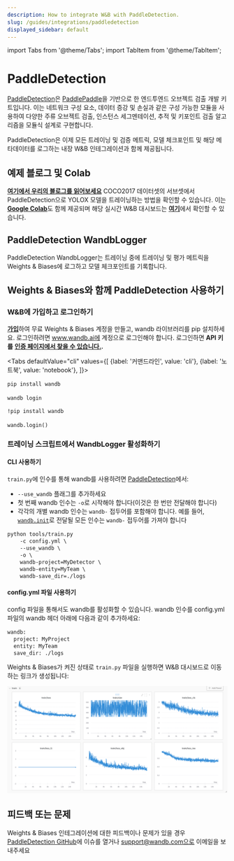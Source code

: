 ```yaml
---
description: How to integrate W&B with PaddleDetection.
slug: /guides/integrations/paddledetection
displayed_sidebar: default
---
```

import Tabs from '@theme/Tabs';
import TabItem from '@theme/TabItem';

# PaddleDetection

[PaddleDetection](https://github.com/PaddlePaddle/PaddleDetection)은 [PaddlePaddle](https://github.com/PaddlePaddle/Paddle)을 기반으로 한 엔드투엔드 오브젝트 검출 개발 키트입니다. 이는 네트워크 구성 요소, 데이터 증강 및 손실과 같은 구성 가능한 모듈을 사용하여 다양한 주류 오브젝트 검출, 인스턴스 세그멘테이션, 추적 및 키포인트 검출 알고리즘을 모듈식 설계로 구현합니다.

PaddleDetection은 이제 모든 트레이닝 및 검증 메트릭, 모델 체크포인트 및 해당 메타데이터를 로그하는 내장 W&B 인테그레이션과 함께 제공됩니다.

## 예제 블로그 및 Colab

[**여기에서 우리의 블로그를 읽어보세요**](https://wandb.ai/manan-goel/PaddleDetectionYOLOX/reports/Object-Detection-with-PaddleDetection-and-W-B--VmlldzoyMDU4MjY0) COCO2017 데이터셋의 서브셋에서 PaddleDetection으로 YOLOX 모델을 트레이닝하는 방법을 확인할 수 있습니다. 이는 [**Google Colab**](https://colab.research.google.com/drive/1ywdzcZKPmynih1GuGyCWB4Brf5Jj7xRY?usp=sharing)도 함께 제공되며 해당 실시간 W&B 대시보드는 [**여기**](https://wandb.ai/manan-goel/PaddleDetectionYOLOX/runs/2ry6i2x9?workspace=)에서 확인할 수 있습니다.

## PaddleDetection WandbLogger

PaddleDetection WandbLogger는 트레이닝 중에 트레이닝 및 평가 메트릭을 Weights & Biases에 로그하고 모델 체크포인트를 기록합니다.

## Weights & Biases와 함께 PaddleDetection 사용하기

### W&B에 가입하고 로그인하기

[**가입**](https://wandb.ai/site)하여 무료 Weights & Biases 계정을 만들고, wandb 라이브러리를 pip 설치하세요. 로그인하려면 www.wandb.ai에 계정으로 로그인해야 합니다. 로그인하면 **API 키를** [**인증 페이지에서 찾을 수 있습니다.**](https://wandb.ai/authorize)**.**

<Tabs
  defaultValue="cli"
  values={[
    {label: '커맨드라인', value: 'cli'},
    {label: '노트북', value: 'notebook'},
  ]}>
  <TabItem value="cli">

```shell
pip install wandb

wandb login
```
  </TabItem>
  <TabItem value="notebook">

```notebook
!pip install wandb

wandb.login()
```
  </TabItem>
</Tabs>

### 트레이닝 스크립트에서 WandbLogger 활성화하기

#### CLI 사용하기

`train.py`에 인수를 통해 wandb를 사용하려면 [PaddleDetection](https://github.com/PaddlePaddle/PaddleDetection/)에서:

* `--use_wandb` 플래그를 추가하세요
* 첫 번째 wandb 인수는 `-o`로 시작해야 합니다(이것은 한 번만 전달해야 합니다)
* 각각의 개별 wandb 인수는 `wandb-` 접두어를 포함해야 합니다. 예를 들어, [`wandb.init`](https://docs.wandb.ai/ref/python/init)로 전달될 모든 인수는 `wandb-` 접두어를 가져야 합니다

```shell
python tools/train.py 
    -c config.yml \ 
    --use_wandb \
    -o \ 
    wandb-project=MyDetector \
    wandb-entity=MyTeam \
    wandb-save_dir=./logs
```

#### config.yml 파일 사용하기

config 파일을 통해서도 wandb를 활성화할 수 있습니다. wandb 인수를 config.yml 파일의 wandb 헤더 아래에 다음과 같이 추가하세요:

```
wandb:
  project: MyProject
  entity: MyTeam
  save_dir: ./logs
```

Weights & Biases가 켜진 상태로 `train.py` 파일을 실행하면 W&B 대시보드로 이동하는 링크가 생성됩니다:

![Weights & Biases 대시보드](/images/integrations/paddledetection_wb_dashboard.png)

## 피드백 또는 문제

Weights & Biases 인테그레이션에 대한 피드백이나 문제가 있을 경우 [PaddleDetection GitHub](https://github.com/PaddlePaddle/PaddleDetection)에 이슈를 열거나 support@wandb.com으로 이메일을 보내주세요